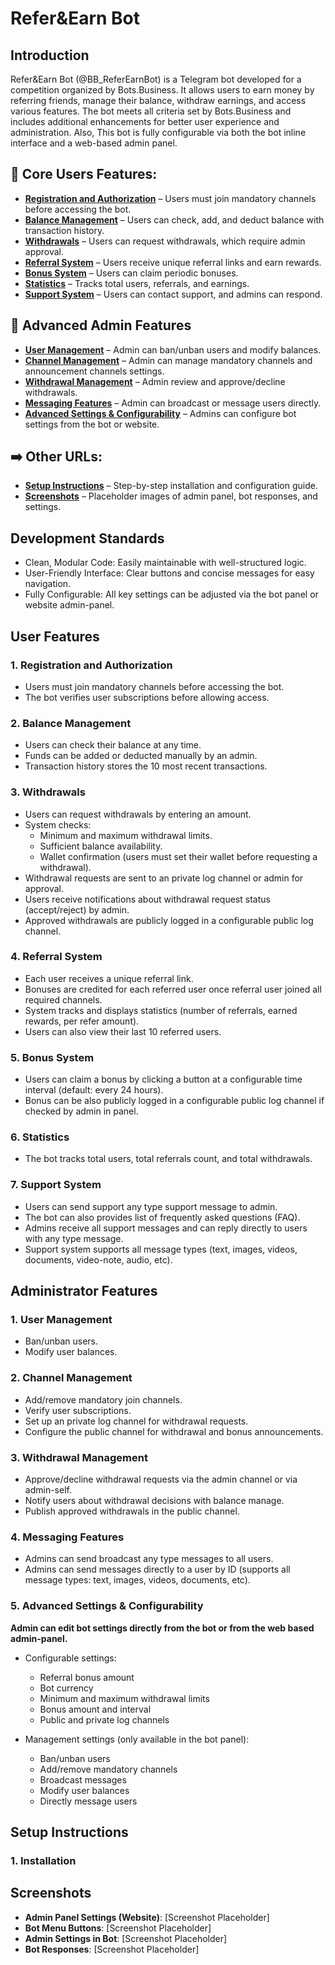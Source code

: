 # Refer&Earn Bot

## Introduction

Refer&Earn Bot (@BB_ReferEarnBot) is a Telegram bot developed for a competition organized by Bots.Business. It allows users to earn money by referring friends, manage their balance, withdraw earnings, and access various features. The bot meets all criteria set by Bots.Business and includes additional enhancements for better user experience and administration. Also, This bot is fully configurable via both the bot inline interface and a web-based admin panel.

## 👥 Core Users Features:

- **[Registration and Authorization](#1-registration-and-authorization)** – Users must join mandatory channels before accessing the bot.
- **[Balance Management](#2-balance-management)** – Users can check, add, and deduct balance with transaction history.
- **[Withdrawals](#3-withdrawals)** – Users can request withdrawals, which require admin approval.
- **[Referral System](#4-referral-system)** – Users receive unique referral links and earn rewards.
- **[Bonus System](#5-bonus-system)** – Users can claim periodic bonuses.
- **[Statistics](#6-statistics)** – Tracks total users, referrals, and earnings.
- **[Support System](#7-support-system)** – Users can contact support, and admins can respond.

## 👤 Advanced Admin Features

- **[User Management](#1-user-management)** – Admin can ban/unban users and modify balances.
- **[Channel Management](#2-channel-management)** – Admin can manage mandatory channels and announcement channels settings.
- **[Withdrawal Management](#3-withdrawal-management)** – Admin review and approve/decline withdrawals.
- **[Messaging Features](#4-messaging-features)** – Admin can broadcast or message users directly.
- **[Advanced Settings & Configurability](#5-advanced-settings--configurability)** – Admins can configure bot settings from the bot or website.

## ➡️ Other URLs:

- **[Setup Instructions](#setup-instructions)** – Step-by-step installation and configuration guide.
- **[Screenshots](#screenshots)** – Placeholder images of admin panel, bot responses, and settings.

## Development Standards
- Clean, Modular Code: Easily maintainable with well-structured logic.
- User-Friendly Interface: Clear buttons and concise messages for easy navigation.
- Fully Configurable: All key settings can be adjusted via the bot panel or website admin-panel.

## User Features

### 1. Registration and Authorization
- Users must join mandatory channels before accessing the bot.
- The bot verifies user subscriptions before allowing access.

### 2. Balance Management
- Users can check their balance at any time.
- Funds can be added or deducted manually by an admin.
- Transaction history stores the 10 most recent transactions.

### 3. Withdrawals
- Users can request withdrawals by entering an amount.
- System checks:
  - Minimum and maximum withdrawal limits.
  - Sufficient balance availability.
  - Wallet confirmation (users must set their wallet before requesting a withdrawal).
- Withdrawal requests are sent to an private log channel or admin for approval.
- Users receive notifications about withdrawal request status (accept/reject) by admin.
- Approved withdrawals are publicly logged in a configurable public log channel.

### 4. Referral System
- Each user receives a unique referral link.
- Bonuses are credited for each referred user once referral user joined all required channels.
- System tracks and displays statistics (number of referrals, earned rewards, per refer amount).
- Users can also view their last 10 referred users.

### 5. Bonus System
- Users can claim a bonus by clicking a button at a configurable time interval (default: every 24 hours).
- Bonus can be also publicly logged in a configurable public log channel if checked by admin in panel.

### 6. Statistics
- The bot tracks total users, total referrals count, and total withdrawals.

### 7. Support System
- Users can send support any type support message to admin.
- The bot can also provides list of frequently asked questions (FAQ).
- Admins receive all support messages and can reply directly to users with any type message.
- Support system supports all message types (text, images, videos, documents, video-note, audio, etc).

## Administrator Features

### 1. User Management
- Ban/unban users.
- Modify user balances.

### 2. Channel Management
- Add/remove mandatory join channels.
- Verify user subscriptions.
- Set up an private log channel for withdrawal requests.
- Configure the public channel for withdrawal and bonus announcements.

### 3. Withdrawal Management
- Approve/decline withdrawal requests via the admin channel or via admin-self.
- Notify users about withdrawal decisions with balance manage.
- Publish approved withdrawals in the public channel.

### 4. Messaging Features
- Admins can send broadcast any type messages to all users.
- Admins can send messages directly to a user by ID (supports all message types: text, images, videos, documents, etc).

### 5. Advanced Settings & Configurability
**Admin can edit bot settings directly from the bot or from the web based admin-panel.**
- Configurable settings:
  - Referral bonus amount
  - Bot currency
  - Minimum and maximum withdrawal limits
  - Bonus amount and interval
  - Public and private log channels
  
- Management settings (only available in the bot panel):
  - Ban/unban users
  - Add/remove mandatory channels
  - Broadcast messages
  - Modify user balances
  - Directly message users

## Setup Instructions

### 1. Installation


## Screenshots
- **Admin Panel Settings (Website)**: [Screenshot Placeholder]
- **Bot Menu Buttons**: [Screenshot Placeholder]
- **Admin Settings in Bot**: [Screenshot Placeholder]
- **Bot Responses**: [Screenshot Placeholder]
